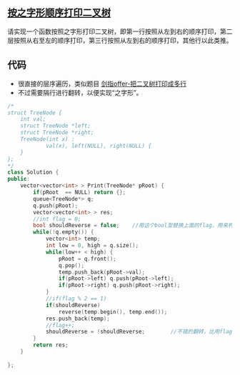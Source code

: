 ## [按之字形顺序打印二叉树](https://www.nowcoder.com/questionTerminal/91b69814117f4e8097390d107d2efbe0)
请实现一个函数按照之字形打印二叉树，即第一行按照从左到右的顺序打印，第二层按照从右至左的顺序打印，第三行按照从左到右的顺序打印，其他行以此类推。

## 代码
* 很直接的层序遍历，类似题目 [剑指offer-把二叉树打印成多行](https://github.com/ByteChen/learn-CPP/blob/master/nowcoder/%E5%89%91%E6%8C%87offer-%E6%8A%8A%E4%BA%8C%E5%8F%89%E6%A0%91%E6%89%93%E5%8D%B0%E6%88%90%E5%A4%9A%E8%A1%8C.md)
* 不过需要隔行进行翻转，以便实现“之字形”。
```C++
/*
struct TreeNode {
    int val;
    struct TreeNode *left;
    struct TreeNode *right;
    TreeNode(int x) :
            val(x), left(NULL), right(NULL) {
    }
};
*/
class Solution {
public:
    vector<vector<int> > Print(TreeNode* pRoot) {
        if(pRoot  == NULL) return {};
        queue<TreeNode*> q;
        q.push(pRoot);
        vector<vector<int> > res;
        //int flag = 0;
        bool shouldReverse = false;    //用这个bool型替换上面的flag，用来判断是否应该翻转
        while(!q.empty()) {
            vector<int> temp;
            int low = 0, high = q.size();
            while(low++ < high) {
                pRoot = q.front();
                q.pop();
                temp.push_back(pRoot->val);
                if(pRoot->left) q.push(pRoot->left);
                if(pRoot->right) q.push(pRoot->right);
            }
            //if(flag % 2 == 1)
            if(shouldReverse)
                reverse(temp.begin(), temp.end());
            res.push_back(temp);
            //flag++;
            shouldReverse = !shouldReverse;        //不错的翻转，比用flag进行奇偶判断好一点点
        }
        return res;
    }
    
};
```
